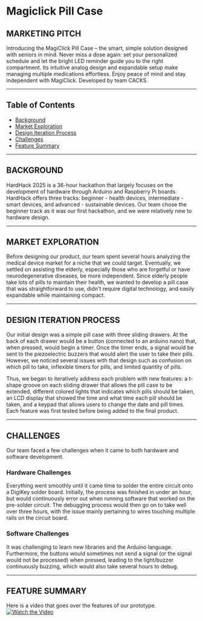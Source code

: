 # Magiclick Pill Case  

## MARKETING PITCH  

Introducing the MagiClick Pill Case – the smart, simple solution designed with seniors in mind. Never miss a dose again: set your personalized schedule and let the bright LED reminder guide you to the right compartment. Its intuitive analog design and expandable setup make managing multiple medications effortless. Enjoy peace of mind and stay independent with MagiClick. Developed by team CACKS.  

---

## Table of Contents  
- [Background](#background)  
- [Market Exploration](#market-exploration)  
- [Design Iteration Process](#design-iteration-process)  
- [Challenges](#challenges)  
- [Feature Summary](#feature-summary)  

---

## BACKGROUND  

HardHack 2025 is a 36-hour hackathon that largely focuses on the development of hardware through Arduino and Raspberry Pi boards. HardHack offers three tracks: beginner - health devices, intermediate - smart devices, and advanced - sustainable devices. Our team chose the beginner track as it was our first hackathon, and we were relatively new to hardware design.  

---

## MARKET EXPLORATION  

Before designing our product, our team spent several hours analyzing the medical device market for a niche that we could target. Eventually, we settled on assisting the elderly, especially those who are forgetful or have neurodegenerative diseases, be more independent. Since elderly people take lots of pills to maintain their health, we wanted to develop a pill case that was straightforward to use, didn't require digital technology, and easily expandable while maintaining compact.  

---

## DESIGN ITERATION PROCESS  

Our initial design was a simple pill case with three sliding drawers. At the back of each drawer would be a button (connected to an arduino nano) that, when pressed, would begin a timer. Once the timer ends, a signal would be sent to the piezoelectric buzzers that would alert the user to take their pills. However, we noticed several issues with that design such as confusion on which pill to take, inflexible timers for pills, and limited quantity of pills.  

Thus, we began to iteratively address each problem with new features: a t-shape groove on each sliding drawer that allows the pill case to be extended, different colored lights that indicates which pills should be taken, an LCD display that showed the time and what time each pill should be taken, and a keypad that allows users to change the date and pill times. Each feature was first tested before being added to the final product.  

---

## CHALLENGES  

Our team faced a few challenges when it came to both hardware and software development.  

### **Hardware Challenges**  
Everything went smoothly until it came time to solder the entire circuit onto a DigiKey solder board. Initially, the process was finished in under an hour, but would continuously error out when running software that worked on the pre-solder circuit. The debugging process would then go on to take well over three hours, with the issue mainly pertaining to wires touching multiple rails on the circuit board.  

### **Software Challenges**  
It was challenging to learn new libraries and the Arduino language. Furthermore, the buttons would sometimes not send a signal (or the signal would not be processed) when pressed, leading to the light/buzzer continuously buzzing, which would also take several hours to debug.  

---

## FEATURE SUMMARY  

Here is a video that goes over the features of our prototype.  
[![Watch the Video](https://img.youtube.com/vi/CwNRd6YSiFY/0.jpg)](https://www.youtube.com/watch?v=CwNRd6YSiFY)  
